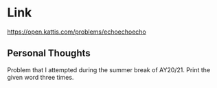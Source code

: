 # Link

https://open.kattis.com/problems/echoechoecho

## Personal Thoughts

Problem that I attempted during the summer break of AY20/21. Print the given word three times.

